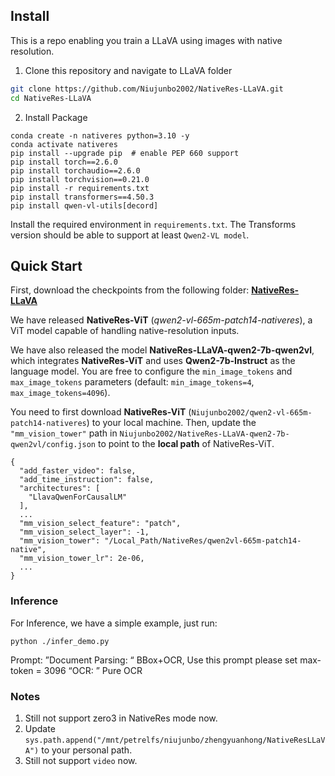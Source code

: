 
## Install

This is a repo enabling you train a LLaVA using images with native resolution.

1. Clone this repository and navigate to LLaVA folder

```bash
git clone https://github.com/Niujunbo2002/NativeRes-LLaVA.git
cd NativeRes-LLaVA
```

2. Install Package

```Shell
conda create -n nativeres python=3.10 -y
conda activate nativeres
pip install --upgrade pip  # enable PEP 660 support
pip install torch==2.6.0
pip install torchaudio==2.6.0
pip install torchvision==0.21.0
pip install -r requirements.txt
pip install transformers==4.50.3
pip install qwen-vl-utils[decord]
```

Install the required environment in `requirements.txt`. The Transforms version should be able to support at least `Qwen2-VL model`.

## Quick Start

First, download the checkpoints from the following folder: [**NativeRes-LLaVA**](https://huggingface.co/collections/Niujunbo2002/nativeres-llava-682d6f2f94ed89a9b2b71cb1#)

We have released **NativeRes-ViT** (*qwen2-vl-665m-patch14-nativeres*), a ViT model capable of handling native-resolution inputs.

We have also released the model **NativeRes-LLaVA-qwen2-7b-qwen2vl**, which integrates **NativeRes-ViT** and uses **Qwen2-7b-Instruct** as the language model. You are free to configure the `min_image_tokens` and `max_image_tokens` parameters (default: `min_image_tokens=4`, `max_image_tokens=4096`).

You need to first download **NativeRes-ViT** (`Niujunbo2002/qwen2-vl-665m-patch14-nativeres`) to your local machine.
Then, update the `"mm_vision_tower"` path in `Niujunbo2002/NativeRes-LLaVA-qwen2-7b-qwen2vl/config.json` to point to the **local path** of NativeRes-ViT.


```
{
  "add_faster_video": false,
  "add_time_instruction": false,
  "architectures": [
    "LlavaQwenForCausalLM"
  ],
  ...
  "mm_vision_select_feature": "patch",
  "mm_vision_select_layer": -1,
  "mm_vision_tower": "/Local_Path/NativeRes/qwen2vl-665m-patch14-native",
  "mm_vision_tower_lr": 2e-06,
  ...
}

```


### Inference

For Inference, we have a simple example, just run:

```
python ./infer_demo.py
```

Prompt:
”Document Parsing: “ BBox+OCR, Use this prompt please set max-token = 3096
“OCR: ” Pure OCR


### Notes

1. Still not support zero3 in NativeRes mode now.
2. Update `sys.path.append("/mnt/petrelfs/niujunbo/zhengyuanhong/NativeResLLaVA")` to your personal path.
3. Still not support `video` now.

